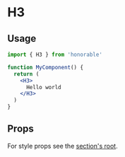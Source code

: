 # H3

## Usage

```jsx
import { H3 } from 'honorable'

function MyComponent() {
  return (
    <H3>
      Hello world
    </H3>
  )
}
```

## Props

For style props see the [section's root](/components/html-tags).
